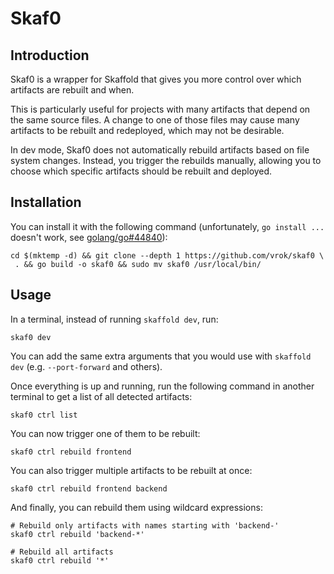 # Skaf0

## Introduction

Skaf0 is a wrapper for Skaffold that gives you more control over which artifacts are rebuilt and when.

This is particularly useful for projects with many artifacts that depend on the same source files. A change to one of those files may cause many artifacts to be rebuilt and redeployed, which may not be desirable.

In dev mode, Skaf0 does not automatically rebuild artifacts based on file system changes. Instead, you trigger the rebuilds manually, allowing you to choose which specific artifacts should be rebuilt and deployed.

## Installation

You can install it with the following command (unfortunately, `go install ...` doesn't work, see [golang/go#44840](https://github.com/golang/go/issues/44840)):

```
cd $(mktemp -d) && git clone --depth 1 https://github.com/vrok/skaf0 \
 . && go build -o skaf0 && sudo mv skaf0 /usr/local/bin/
 ```

## Usage

In a terminal, instead of running `skaffold dev`, run:

```
skaf0 dev
```

You can add the same extra arguments that you would use with `skaffold dev` (e.g. `--port-forward` and others).

Once everything is up and running, run the following command in another terminal to get a list of all detected artifacts:

```
skaf0 ctrl list
```

You can now trigger one of them to be rebuilt:

```
skaf0 ctrl rebuild frontend
```

You can also trigger multiple artifacts to be rebuilt at once:

```
skaf0 ctrl rebuild frontend backend
```

And finally, you can rebuild them using wildcard expressions:

```
# Rebuild only artifacts with names starting with 'backend-'
skaf0 ctrl rebuild 'backend-*'

# Rebuild all artifacts
skaf0 ctrl rebuild '*'
```

